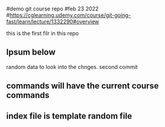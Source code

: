 #demo git course repo 
#feb 23 2022
#https://cglearning.udemy.com/course/git-going-fast/learn/lecture/1332290#overview

this is the first filr in this repo

## lpsum below

random data to look into the chnges.
second commit

## commands will have the current course commands
## index file is template random file
